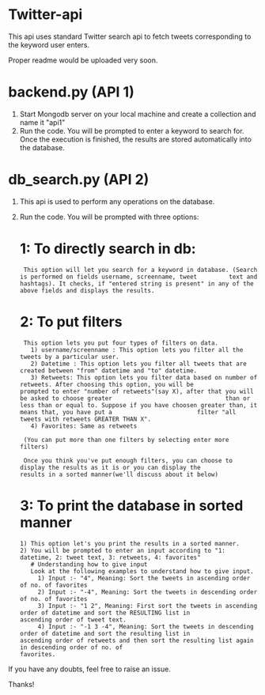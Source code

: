 # Twitter-api

This api uses standard Twitter search api to fetch tweets corresponding to the keyword user enters.

Proper readme would be uploaded very soon.

# backend.py (API 1)
1) Start Mongodb server on your local machine and create a collection and name it "api1" 
2) Run the code. You will be prompted to enter a keyword to search for. Once the execution is finished, the results are stored automatically into the database.

# db_search.py (API 2)
1) This api is used to perform any operations on the database.
2) Run the code. You will be prompted with three options:

   # 1: To directly search in db:
        This option will let you search for a keyword in database. (Search is performed on fields username, screenname, tweet         text and hashtags). It checks, if "entered string is present" in any of the above fields and displays the results.
   # 2: To put filters 
        This option lets you put four types of filters on data.
          1) username/screenname : This option lets you filter all the tweets by a particular user.
          2) Datetime : This option lets you filter all tweets that are created between "from" datetime and "to" datetime.
          3) Retweets: This option lets you filter data based on number of retweets. After choosing this option, you will be                        prompted to enter "number of retweets"(say X), after that you will be asked to choose greater                                than or less than or equal to. Suppose if you have choosen greater than, it means that, you have put a                        filter "all tweets with retweets GREATER THAN X".
          4) Favorites: Same as retweets
          
        (You can put more than one filters by selecting enter more filters)
        
        Once you think you've put enough filters, you can choose to display the results as it is or you can display the               results in a sorted manner(we'll discuss about it below)
   # 3: To print the database in sorted manner
       1) This option let's you print the results in a sorted manner.
       2) You will be prompted to enter an input according to "1: datetime, 2: tweet text, 3: retweets, 4: favorites"
          # Understanding how to give input
          Look at the following examples to understand how to give input.
            1) Input :- "4", Meaning: Sort the tweets in ascending order of no. of favorites
            2) Input :- "-4", Meaning: Sort the tweets in descending order of no. of favorites
            3) Input :- "1 2", Meaning: First sort the tweets in ascending order of datetime and sort the RESULTING list in                          ascending order of tweet text.
            4) Input :- "-1 3 -4", Meaning: Sort the tweets in descending order of datetime and sort the resulting list in                          ascending order of retweets and then sort the resulting list again in descending order of no. of                              favorites.
 
 
 If you have any doubts, feel free to raise an issue.
 
 Thanks!
